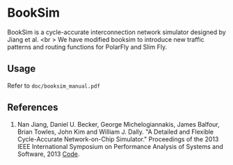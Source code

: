 # BookSim
BookSim is a cycle-accurate interconnection network simulator designed by Jiang et al. <br \>
We have modified booksim to introduce new traffic patterns and routing functions
for PolarFly and Slim Fly.

## Usage
Refer to `doc/booksim_manual.pdf`

## References
1. Nan Jiang, Daniel U. Becker, George Michelogiannakis, James Balfour, Brian Towles, John Kim and William J. Dally. "A Detailed and Flexible Cycle-Accurate Network-on-Chip Simulator." Proceedings of the 2013 IEEE International Symposium on Performance Analysis of Systems and Software, 2013 [Code](https://github.com/booksim/booksim2).
